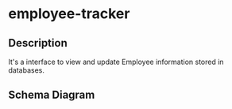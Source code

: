# employee-tracker

## Description
It's a interface to view and update  Employee information stored in databases. 

## Schema Diagram

